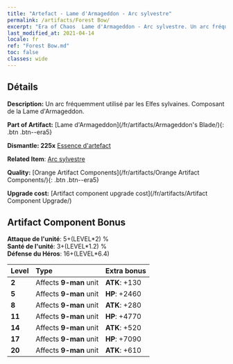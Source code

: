 ```yaml
---
title: "Artefact - Lame d'Armageddon - Arc sylvestre"
permalink: /artifacts/Forest Bow/
excerpt: "Era of Chaos  Lame d'Armageddon - Arc sylvestre. Un arc fréquemment utilisé par les Elfes sylvaines. Composant de la Lame d'Armageddon."
last_modified_at: 2021-04-14
locale: fr
ref: "Forest Bow.md"
toc: false
classes: wide
---
```




## Détails

 **Description:** Un arc fréquemment utilisé par les Elfes sylvaines. Composant de la Lame d'Armageddon.

 **Part of Artifact:** [Lame d'Armageddon](/fr/artifacts/Armageddon's Blade/){: .btn .btn--era5}

 **Dismantle: 225x** [Essence d'artefact](/fr/Items/con_905/)

 **Related Item**: [Arc sylvestre](/fr/Items/art_167/)

 **Quality:** [Orange Artifact Components](/fr/artifacts/Orange Artifact Components/){: .btn .btn--era5}

 **Upgrade cost:** [Artifact component upgrade cost](/fr/artifacts/Artifact Component Upgrade/)

## Artifact Component Bonus

  **Attaque de l'unité**: 5+(LEVEL\*2) %<br/>**Santé de l'unité**: 3+(LEVEL\*1.2) %<br/>**Défense du Héros**: 16+(LEVEL\*6.4)

  |  Level  | Type |    Extra bonus  | 
  |:--------|:-----|:----------------| 
  | **2** | Affects **9-man** unit | **ATK**: +130 | 
  | **5** | Affects **9-man** unit | **HP**: +2460 | 
  | **8** | Affects **9-man** unit | **ATK**: +280 | 
  | **11** | Affects **9-man** unit | **HP**: +4770 | 
  | **14** | Affects **9-man** unit | **ATK**: +520 | 
  | **17** | Affects **9-man** unit | **HP**: +7090 | 
  | **20** | Affects **9-man** unit | **ATK**: +610 | 
